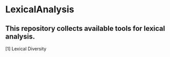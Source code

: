# LexicalAnalysis

This repository collects available tools for lexical analysis.
---
[1] Lexical Diversity
